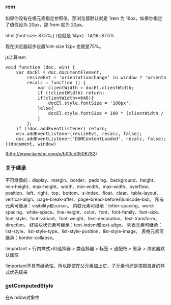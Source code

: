 ### rem

如果你没有在根元素指定参照值，那浏览器默认就是 1rem 为 16px，如果你指定了值假设为 20px，那 1rem 就为 20px。

html｛font-size: 87.5%;｝（也就是 14px） 14/16=87.5%

现在浏览器起步设置font-size 12px 也就是75%。

js计算rem
<pre>
void function (doc, win) {
    var docEl = doc.documentElement,
        resizeEvt = 'orientationchange' in window ? 'orientationchange' : 'resize',
        recalc = function () {
            var clientWidth = docEl.clientWidth;
            if (!clientWidth) return;
            if(clientWidth>=640){
                docEl.style.fontSize = '100px';
            }else{
                docEl.style.fontSize = 100 * (clientWidth / 640) + 'px';
            }
        };
    if (!doc.addEventListener) return;
    win.addEventListener(resizeEvt, recalc, false);
    doc.addEventListener('DOMContentLoaded', recalc, false);
}(document, window)
</pre>

(http://www.jianshu.com/p/b00cd3506782)

### 关于继承

不可继承的：display、margin、border、padding、background、height、min-height、max-height、width、min-width、max-width、overflow、position、left、right、top、bottom、z-index、float、clear、table-layout、vertical-align、page-break-after、page-bread-before和unicode-bidi。
所有元素可继承：visibility和cursor。
内联元素可继承：letter-spacing、word-spacing、white-space、line-height、color、font、font-family、font-size、font-style、font-variant、font-weight、text-decoration、text-transform、direction。
终端块状元素可继承：text-indent和text-align。
列表元素可继承：list-style、list-style-type、list-style-position、list-style-image。
表格元素可继承：border-collapse。

!important > 行内样式>ID选择器 > 类选择器 > 标签 > 通配符 > 继承 > 浏览器默认属性

!important不具有继承性，所以即使在父元素加上它，子元素也还是按照自身的样式优先级来

### getComputedStyle
在window对象中